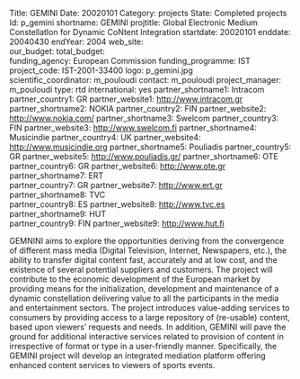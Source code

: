 Title: GEMINI 
Date:  20020101 
Category: projects 
State: Completed projects
Id: p_gemini 
shortname: GEMINI 
projtitle: Global Electronic Medium ConstellatIon for Dynamic CoNtent Integration 
startdate: 20020101 
enddate: 20040430 
endYear: 2004 
web_site:  
our_budget: 
total_budget:  
funding_agency: European Commission 
funding_programme: IST  
project_code: IST-2001-33400 
logo: p_gemini.jpg  
scientific_coordinator: m_pouloudi 
contact: m_pouloudi 
project_manager: m_pouloudi 
type: rtd 
international: yes
partner_shortname1: Intracom 
partner_country1: GR 
partner_website1: http://www.intracom.gr
partner_shortname2: NOKIA 
partner_country2: FIN 
partner_website2: http://www.nokia.com/
partner_shortname3: Swelcom 
partner_country3: FIN 
partner_website3: http://www.swelcom.fi
partner_shortname4: Musicindie 
partner_country4: UK 
partner_website4: http://www.musicindie.org
partner_shortname5: Pouliadis 
partner_country5: GR 
partner_website5: http://www.pouliadis.gr/
partner_shortname6: OTE 
partner_country6: GR 
partner_website6: http://www.ote.gr
partner_shortname7: ERT  
partner_country7: GR 
partner_website7: http://www.ert.gr
partner_shortname8: TVC   
partner_country8: ES 
partner_website8: http://www.tvc.es
partner_shortname9: HUT   
partner_country9: FIN 
partner_website9: http://www.hut.fi

GEMNINI aims to explore the opportunities deriving from the convergence of different mass media (Digital Television, Internet, Newspapers, etc.), the ability to transfer digital content fast, accurately and at low cost, and the existence of several potential suppliers and customers. The project will contribute to the economic development of the European market by providing means for the initialization, development and maintenance of a dynamic constellation delivering value to all the participants in the media and entertainment sectors. The project introduces value-adding services to consumers by providing access to a large repository of (re-usable) content, based upon viewers’ requests and needs. In addition, GEMINI will pave the ground for additional interactive services related to provision of content in irrespective of format or type in a user-friendly manner. Specifically, the GEMINI project will develop an integrated mediation platform offering enhanced content services to viewers of sports events.
	

